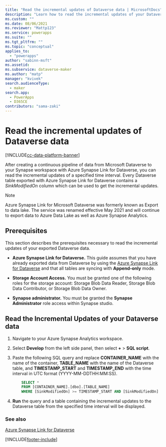 ```yaml
---
title: "Read the incremental updates of Dataverse data | MicrosoftDocs"
description: "Learn how to read the incremental updates of your Dataverse data."
ms.custom: ""
ms.date: 08/06/2021
ms.reviewer: "Mattp123"
ms.service: powerapps
ms.suite: ""
ms.tgt_pltfrm: ""
ms.topic: "conceptual"
applies_to: 
  - "powerapps"
author: "sabinn-msft"
ms.assetid: 
ms.subservice: dataverse-maker
ms.author: "matp"
manager: "kvivek"
search.audienceType: 
  - maker
search.app: 
  - PowerApps
  - D365CE
contributors: "sama-zaki"
---
```


# Read the incremental updates of Dataverse data

[!INCLUDE[cc-data-platform-banner](../../includes/cc-data-platform-banner.md)]

After creating a continuous pipeline of data from Microsoft Dataverse to your Synapse workspace with Azure Synapse Link for Dataverse, you can read the incremental updates of a specified time interval. Every Dataverse table exported with Azure Synapse Link for Dataverse contains a *SinkModifiedOn* column which can be used to get the incremental updates.

> [!NOTE]
> Azure Synapse Link for Microsoft Dataverse was formerly known as Export to data lake. The service was renamed effective May 2021 and will continue to export data to Azure Data Lake as well as Azure Synapse Analytics.

## Prerequisites

This section describes the prerequisites necessary to read the incremental updates of your exported Dataverse data.

- **Azure Synapse Link for Dataverse.** This guide assumes that you have already exported data from Dataverse by using the [Azure Synapse Link for Dataverse](export-to-data-lake.md) and that all tables are syncing with **Append-only** mode.

- **Storage Account Access.** You must be granted one of the following roles for the storage account: Storage Blob Data Reader, Storage Blob Data Contributor, or Storage Blob Data Owner.

- **Synapse administrator.** You must be granted the **Synapse Administrator** role access within Synapse studio.

## Read the Incremental Updates of your Dataverse data

1. Navigate to your Azure Synapse Analytics workspace.

2. Select **Develop** from the left side panel, then select **+** > **SQL script**.

3. Paste the following SQL query and replace **CONTAINER_NAME** with the name of the container, **TABLE_NAME** with the name of the Dataverse table, and **TIMESTAMP_START** and **TIMESTAMP_END** with the time interval in UTC format (YYYY-MM-DDTHH:MM:SS).

   ```SQL
       SELECT * 
       FROM [CONTAINER_NAME].[dbo].[TABLE_NAME]
       WHERE [SinkModifiedOn] >= TIMESTAMP_START AND [SinkModifiedOn] <= TIMESTAMP_END
   ```

4. **Run** the query and a table containing the incremental updates to the Dataverse table from the specified time interval will be displayed.

### See also

[Azure Synapse Link for Dataverse](./export-to-data-lake.md)

[!INCLUDE[footer-include](../../includes/footer-banner.md)]
